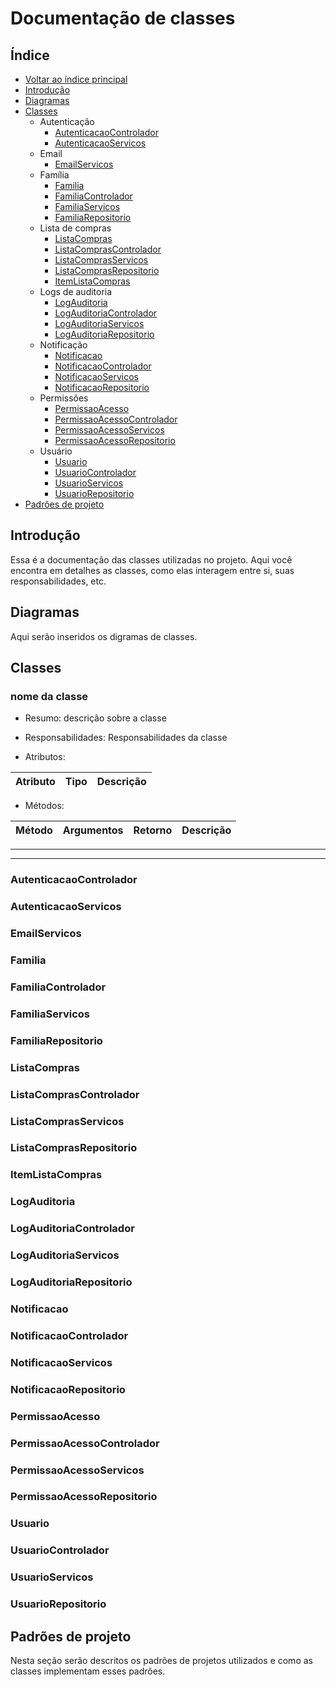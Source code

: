 # Documentação de classes

## Índice

- [Voltar ao índice principal](index.md)
- [Introdução](#introdução)
- [Diagramas](#diagramas)
- [Classes](#classes)
  - Autenticação
    - [AutenticacaoControlador](#autenticacaocontrolador)
    - [AutenticacaoServicos](#autenticacaoservicos)
  - Email
    - [EmailServicos](#emailservicos)
  - Família
    - [Familia](#familia)
    - [FamiliaControlador](#familiacontrolador)
    - [FamiliaServicos](#familiaservicos)
    - [FamiliaRepositorio](#familiarepositorio)
  - Lista de compras
    - [ListaCompras](#listacompras)
    - [ListaComprasControlador](#listacomprascontrolador)
    - [ListaComprasServicos](#listacomprasservicos)
    - [ListaComprasRepositorio](#listacomprasrepositorio)
    - [ItemListaCompras](#itemlistacompras)
  - Logs de auditoria
    - [LogAuditoria](#logauditoria)
    - [LogAuditoriaControlador](#logauditoriacontrolador)
    - [LogAuditoriaServicos](#logauditoriaservicos)
    - [LogAuditoriaRepositorio](#logauditoriarepositorio)
  - Notificação
    - [Notificacao](#notificacao)
    - [NotificacaoControlador](#notificacaocontrolador)
    - [NotificacaoServicos](#notificacaoservicos)
    - [NotificacaoRepositorio](#notificacaorepositorio)
  - Permissões
    - [PermissaoAcesso](#permissaoacesso)
    - [PermissaoAcessoControlador](#permissaoacessocontrolador)
    - [PermissaoAcessoServicos](#permissaoacessoservicos)
    - [PermissaoAcessoRepositorio](#permissaoacessorepositorio)
  - Usuário
    - [Usuario](#usuario)
    - [UsuarioControlador](#usuariocontrolador)
    - [UsuarioServicos](#usuarioservicos)
    - [UsuarioRepositorio](#usuariorepositorio)
- [Padrões de projeto](#padrões-de-projeto)

## Introdução

Essa é a documentação das classes utilizadas no projeto. Aqui você encontra em detalhes as classes, como elas interagem entre si, suas responsabilidades, etc. 

## Diagramas

Aqui serão inseridos os digramas de classes.

## Classes

### nome da classe

- Resumo: descrição sobre a classe

- Responsabilidades: Responsabilidades da classe

- Atributos:

| Atributo | Tipo | Descrição |
|----------|------|-----------|

- Métodos:

| Método | Argumentos | Retorno | Descrição |
|--------|------------|---------|-----------|

---

---

### AutenticacaoControlador

### AutenticacaoServicos

### EmailServicos

### Familia

### FamiliaControlador

### FamiliaServicos

### FamiliaRepositorio

### ListaCompras

### ListaComprasControlador

### ListaComprasServicos

### ListaComprasRepositorio

### ItemListaCompras

### LogAuditoria

### LogAuditoriaControlador

### LogAuditoriaServicos

### LogAuditoriaRepositorio

### Notificacao

### NotificacaoControlador

### NotificacaoServicos

### NotificacaoRepositorio

### PermissaoAcesso

### PermissaoAcessoControlador

### PermissaoAcessoServicos

### PermissaoAcessoRepositorio

### Usuario

### UsuarioControlador

### UsuarioServicos

### UsuarioRepositorio


## Padrões de projeto

Nesta seção serão descritos os padrões de projetos utilizados e como as classes implementam esses padrões.